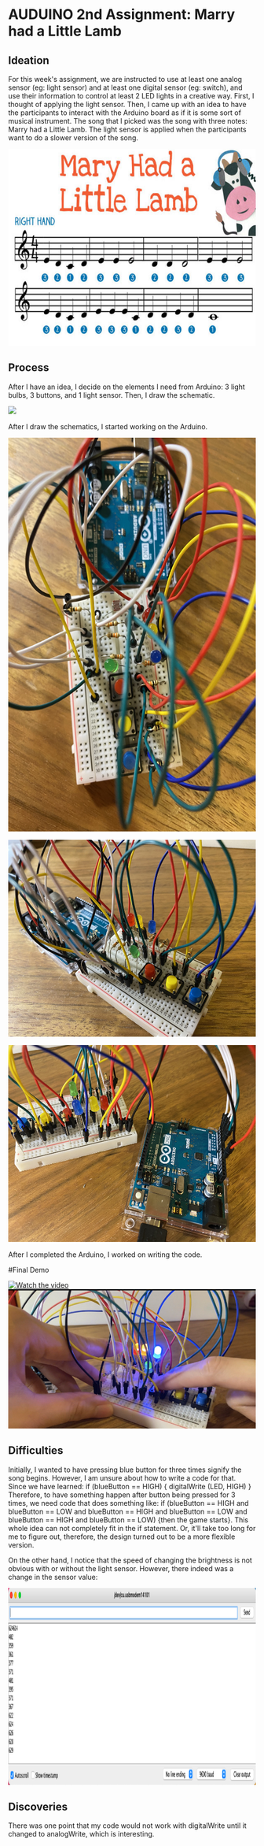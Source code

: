 # AUDUINO 2nd Assignment: Marry had a Little Lamb

## Ideation 
For this week's assignment, we are instructed to use at least one analog sensor (eg: light sensor) and at least one digital sensor (eg: switch), and use their information to control at least 2 LED lights in a creative way. First, I thought of applying the light sensor. Then, I came up with an idea to have the participants to interact with the Arduino board as if it is some sort of musical instrument. The song that I picked was the song with three notes: Marry had a Little Lamb. The light sensor is applied when the participants want to do a slower version of the song. 

<p align="center">
  <img src="marry.jpg" height="400">

## Process
After I have an idea, I decide on the elements I need from Arduino: 3 light bulbs, 3 buttons, and 1 light sensor. Then, I draw the schematic. 

![](schematic.jpg)

After I draw the schematics, I started working on the Arduino. 


<p align="center">
  <img src="1.jpg" height="800">
  

<p align="center">
  <img src="2.jpg" height="400">


<p align="center">
  <img src="3.jpg" height="400">


After I completed the Arduino, I worked on writing the code. 

#Final Demo

[![Watch the video](without.jpg)](https://www.youtube.com/watch?v=rJ1uKhvLvmo)
[![Watch the video](with.jpg)](https://www.youtube.com/watch?v=-006g67Np04)

## Difficulties
Initially, I wanted to have pressing blue button for three times signify the song begins. However, I am unsure about how to write a code for that. Since we have learned: if (blueButton == HIGH) { digitalWrite (LED, HIGH) } Therefore, to have something happen after button being pressed for 3 times, we need code that does something like: if (blueButton == HIGH  and blueButton == LOW and blueButton == HIGH and blueButton == LOW and blueButton == HIGH and blueButton == LOW) {then the game starts}. This whole idea can not completely fit in the if statement. Or, it'll take too long for me to figure out, therefore, the design turned out to be a more flexible version. 

On the other hand, I notice that the speed of changing the brightness is not obvious with or without the light sensor. However, there indeed was a change in the sensor value: 
<p align="center">
  <img src="serialRead.jpg" height="400">

## Discoveries
There was one point that my code would not work with digitalWrite until it changed to analogWrite, which is interesting. 
